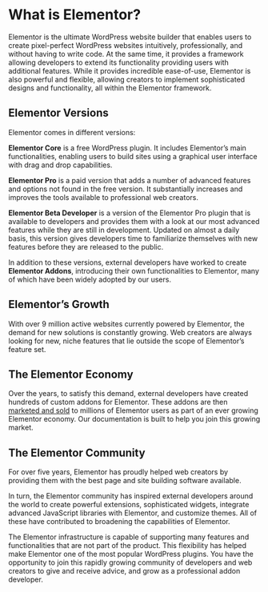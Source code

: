 # What is Elementor?

<Badge type="tip" vertical="top" text="Elementor Core" /> <Badge type="warning" vertical="top" text="Basic" />

Elementor is the ultimate WordPress website builder that enables users to create pixel-perfect WordPress websites intuitively, professionally, and without having to write code. At the same time, it provides a framework allowing developers to extend its functionality providing users with additional features.  While it provides incredible ease-of-use, Elementor is also powerful and flexible, allowing creators to implement sophisticated designs and functionality, all within the Elementor framework.

## Elementor Versions

Elementor comes in different versions:

**Elementor Core** is a free WordPress plugin. It includes Elementor’s main functionalities, enabling users to build sites using a graphical user interface with drag and drop capabilities.

**Elementor Pro** is a paid version that adds a number of advanced features and options not found in the free version. It substantially increases and improves the tools available to professional web creators.

**Elementor Beta Developer** is a version of the Elementor Pro plugin that is available to developers and provides them with a look at our most advanced features while they are still in development. Updated on almost a daily basis, this version gives developers time to familiarize themselves with new features before they are released to the public.

In addition to these versions, external developers have worked to create **Elementor Addons**, introducing their own functionalities to Elementor, many of which have been widely adopted by our users.

## Elementor’s Growth

With over 9 million active websites currently powered by Elementor, the demand for new solutions is constantly growing. Web creators are always looking for new, niche features that lie outside the scope of Elementor’s feature set.

## The Elementor Economy

Over the years, to satisfy this demand, external developers have created hundreds of custom addons for Elementor. These addons are then [marketed and sold](https://elementor.com/addons/) to millions of Elementor users as part of an ever growing Elementor economy. Our documentation is built to help you join this growing market.

## The Elementor Community

For over five years, Elementor has proudly helped web creators by providing them with the best page and site building software available.

In turn, the Elementor community has inspired external developers around the world to create powerful extensions, sophisticated widgets, integrate advanced JavaScript libraries with Elementor, and customize themes. All of these have contributed to broadening the capabilities of Elementor.

The Elementor infrastructure is capable of supporting many features and functionalities that are not part of the product. This flexibility has helped make Elementor one of the most popular WordPress plugins. You have the opportunity to join this rapidly growing community of developers and web creators to give and receive advice, and grow as a professional addon developer.

